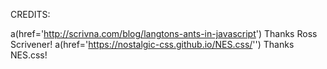 CREDITS:

a(href='http://scrivna.com/blog/langtons-ants-in-javascript') Thanks Ross Scrivener!
a(href='https://nostalgic-css.github.io/NES.css/'') Thanks NES.css!
